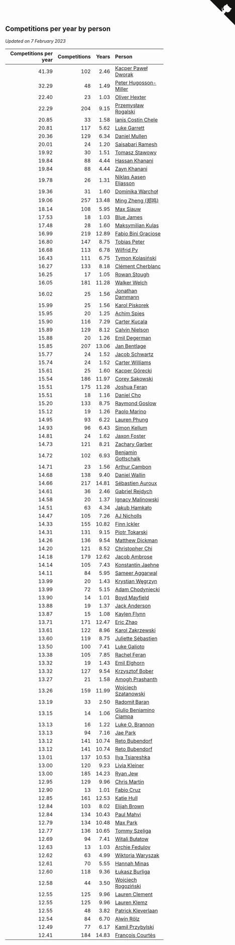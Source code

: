 ## Competitions per year by person

*Updated on  7 February 2023*

| Competitions per year | Competitions | Years | Person |
| ---: | ---: | ---: | :--- |
| 41.39 | 102 | 2.46 | [Kacper Paweł Dworak](https://www.worldcubeassociation.org/persons/2020DWOR01) |
| 32.29 | 48 | 1.49 | [Peter Hugosson-Miller](https://www.worldcubeassociation.org/persons/2021HUGO01) |
| 22.40 | 23 | 1.03 | [Oliver Hexter](https://www.worldcubeassociation.org/persons/2022HEXT01) |
| 22.29 | 204 | 9.15 | [Przemysław Rogalski](https://www.worldcubeassociation.org/persons/2013ROGA02) |
| 20.85 | 33 | 1.58 | [Ianis Costin Chele](https://www.worldcubeassociation.org/persons/2021CHEL01) |
| 20.81 | 117 | 5.62 | [Luke Garrett](https://www.worldcubeassociation.org/persons/2017GARR05) |
| 20.36 | 129 | 6.34 | [Daniel Mullen](https://www.worldcubeassociation.org/persons/2016MULL04) |
| 20.01 | 24 | 1.20 | [Saisabari Ramesh](https://www.worldcubeassociation.org/persons/2021RAME01) |
| 19.92 | 30 | 1.51 | [Tomasz Stawowy](https://www.worldcubeassociation.org/persons/2021STAW01) |
| 19.84 | 88 | 4.44 | [Hassan Khanani](https://www.worldcubeassociation.org/persons/2018KHAN26) |
| 19.84 | 88 | 4.44 | [Zayn Khanani](https://www.worldcubeassociation.org/persons/2018KHAN28) |
| 19.78 | 26 | 1.31 | [Niklas Aasen Eliasson](https://www.worldcubeassociation.org/persons/2021ELIA01) |
| 19.36 | 31 | 1.60 | [Dominika Warchoł](https://www.worldcubeassociation.org/persons/2021WARC01) |
| 19.06 | 257 | 13.48 | [Ming Zheng (郑鸣)](https://www.worldcubeassociation.org/persons/2009ZHEN11) |
| 18.14 | 108 | 5.95 | [Max Siauw](https://www.worldcubeassociation.org/persons/2017SIAU02) |
| 17.53 | 18 | 1.03 | [Blue James](https://www.worldcubeassociation.org/persons/2022JAME01) |
| 17.48 | 28 | 1.60 | [Maksymilian Kulas](https://www.worldcubeassociation.org/persons/2021KULA02) |
| 16.99 | 219 | 12.89 | [Fabio Bini Graciose](https://www.worldcubeassociation.org/persons/2010GRAC02) |
| 16.80 | 147 | 8.75 | [Tobias Peter](https://www.worldcubeassociation.org/persons/2014PETE03) |
| 16.68 | 113 | 6.78 | [Wilfrid Py](https://www.worldcubeassociation.org/persons/2016PYWI01) |
| 16.43 | 111 | 6.75 | [Tymon Kolasiński](https://www.worldcubeassociation.org/persons/2016KOLA02) |
| 16.27 | 133 | 8.18 | [Clément Cherblanc](https://www.worldcubeassociation.org/persons/2014CHER05) |
| 16.25 | 17 | 1.05 | [Rowan Stough](https://www.worldcubeassociation.org/persons/2022STOU01) |
| 16.05 | 181 | 11.28 | [Walker Welch](https://www.worldcubeassociation.org/persons/2011WELC01) |
| 16.02 | 25 | 1.56 | [Jonathan Dammann](https://www.worldcubeassociation.org/persons/2021DAMM01) |
| 15.99 | 25 | 1.56 | [Karol Piskorek](https://www.worldcubeassociation.org/persons/2021PISK01) |
| 15.95 | 20 | 1.25 | [Achim Spies](https://www.worldcubeassociation.org/persons/2021SPIE01) |
| 15.90 | 116 | 7.29 | [Carter Kucala](https://www.worldcubeassociation.org/persons/2015KUCA01) |
| 15.89 | 129 | 8.12 | [Calvin Nielson](https://www.worldcubeassociation.org/persons/2014NIEL03) |
| 15.88 | 20 | 1.26 | [Emil Degerman](https://www.worldcubeassociation.org/persons/2021DEGE01) |
| 15.85 | 207 | 13.06 | [Jan Bentlage](https://www.worldcubeassociation.org/persons/2010BENT01) |
| 15.77 | 24 | 1.52 | [Jacob Schwartz](https://www.worldcubeassociation.org/persons/2021SCHW01) |
| 15.74 | 24 | 1.52 | [Carter Williams](https://www.worldcubeassociation.org/persons/2021WILL06) |
| 15.61 | 25 | 1.60 | [Kacper Górecki](https://www.worldcubeassociation.org/persons/2021GORE01) |
| 15.54 | 186 | 11.97 | [Corey Sakowski](https://www.worldcubeassociation.org/persons/2011SAKO01) |
| 15.51 | 175 | 11.28 | [Joshua Feran](https://www.worldcubeassociation.org/persons/2011FERA01) |
| 15.51 | 18 | 1.16 | [Daniel Cho](https://www.worldcubeassociation.org/persons/2021CHOD01) |
| 15.20 | 133 | 8.75 | [Raymond Goslow](https://www.worldcubeassociation.org/persons/2014GOSL01) |
| 15.12 | 19 | 1.26 | [Paolo Marino](https://www.worldcubeassociation.org/persons/2021MARI04) |
| 14.95 | 93 | 6.22 | [Lauren Phung](https://www.worldcubeassociation.org/persons/2016PHUN02) |
| 14.93 | 96 | 6.43 | [Simon Kellum](https://www.worldcubeassociation.org/persons/2016KELL12) |
| 14.81 | 24 | 1.62 | [Jaxon Foster](https://www.worldcubeassociation.org/persons/2021FOST01) |
| 14.73 | 121 | 8.21 | [Zachary Garber](https://www.worldcubeassociation.org/persons/2014GARB01) |
| 14.72 | 102 | 6.93 | [Benjamin Gottschalk](https://www.worldcubeassociation.org/persons/2016GOTT01) |
| 14.71 | 23 | 1.56 | [Arthur Cambon](https://www.worldcubeassociation.org/persons/2021CAMB01) |
| 14.68 | 138 | 9.40 | [Daniel Wallin](https://www.worldcubeassociation.org/persons/2013WALL03) |
| 14.66 | 217 | 14.81 | [Sébastien Auroux](https://www.worldcubeassociation.org/persons/2008AURO01) |
| 14.61 | 36 | 2.46 | [Gabriel Rejdych](https://www.worldcubeassociation.org/persons/2020REJD01) |
| 14.58 | 20 | 1.37 | [Ignacy Malinowski](https://www.worldcubeassociation.org/persons/2021MALI02) |
| 14.51 | 63 | 4.34 | [Jakub Hamkało](https://www.worldcubeassociation.org/persons/2018HAMK01) |
| 14.47 | 105 | 7.26 | [AJ Nicholls](https://www.worldcubeassociation.org/persons/2015NICH04) |
| 14.33 | 155 | 10.82 | [Finn Ickler](https://www.worldcubeassociation.org/persons/2012ICKL01) |
| 14.31 | 131 | 9.15 | [Piotr Tokarski](https://www.worldcubeassociation.org/persons/2013TOKA01) |
| 14.26 | 136 | 9.54 | [Matthew Dickman](https://www.worldcubeassociation.org/persons/2013DICK01) |
| 14.20 | 121 | 8.52 | [Christopher Chi](https://www.worldcubeassociation.org/persons/2014CHIC01) |
| 14.18 | 179 | 12.62 | [Jacob Ambrose](https://www.worldcubeassociation.org/persons/2010AMBR01) |
| 14.14 | 105 | 7.43 | [Konstantin Jaehne](https://www.worldcubeassociation.org/persons/2015JAEH01) |
| 14.11 | 84 | 5.95 | [Sameer Aggarwal](https://www.worldcubeassociation.org/persons/2017AGGA01) |
| 13.99 | 20 | 1.43 | [Krystian Węgrzyn](https://www.worldcubeassociation.org/persons/2021WEGR01) |
| 13.99 | 72 | 5.15 | [Adam Chodyniecki](https://www.worldcubeassociation.org/persons/2017CHOD02) |
| 13.90 | 14 | 1.01 | [Boyd Mayfield](https://www.worldcubeassociation.org/persons/2022MAYF01) |
| 13.88 | 19 | 1.37 | [Jack Anderson](https://www.worldcubeassociation.org/persons/2021ANDE05) |
| 13.87 | 15 | 1.08 | [Kaylen Flynn](https://www.worldcubeassociation.org/persons/2022FLYN01) |
| 13.71 | 171 | 12.47 | [Eric Zhao](https://www.worldcubeassociation.org/persons/2010ZHAO19) |
| 13.61 | 122 | 8.96 | [Karol Zakrzewski](https://www.worldcubeassociation.org/persons/2014ZAKR01) |
| 13.60 | 119 | 8.75 | [Juliette Sébastien](https://www.worldcubeassociation.org/persons/2014SEBA01) |
| 13.50 | 100 | 7.41 | [Luke Galioto](https://www.worldcubeassociation.org/persons/2015GALI02) |
| 13.38 | 105 | 7.85 | [Rachel Feran](https://www.worldcubeassociation.org/persons/2015FERA01) |
| 13.32 | 19 | 1.43 | [Emil Elghorn](https://www.worldcubeassociation.org/persons/2021ELGH01) |
| 13.32 | 127 | 9.54 | [Krzysztof Bober](https://www.worldcubeassociation.org/persons/2013BOBE01) |
| 13.27 | 21 | 1.58 | [Amogh Prashanth](https://www.worldcubeassociation.org/persons/2021PRAS01) |
| 13.26 | 159 | 11.99 | [Wojciech Szatanowski](https://www.worldcubeassociation.org/persons/2011SZAT01) |
| 13.19 | 33 | 2.50 | [Radomił Baran](https://www.worldcubeassociation.org/persons/2020BARA02) |
| 13.15 | 14 | 1.06 | [Giulio Beniamino Ciampa](https://www.worldcubeassociation.org/persons/2022CIAM01) |
| 13.13 | 16 | 1.22 | [Luke O. Brannon](https://www.worldcubeassociation.org/persons/2021BRAN02) |
| 13.13 | 94 | 7.16 | [Jae Park](https://www.worldcubeassociation.org/persons/2015PARK24) |
| 13.12 | 141 | 10.74 | [Reto Bubendorf](https://www.worldcubeassociation.org/persons/2012BUBE01) |
| 13.12 | 141 | 10.74 | [Reto Bubendorf](https://www.worldcubeassociation.org/persons/2012BUBE01) |
| 13.01 | 137 | 10.53 | [Ilya Tsiareshka](https://www.worldcubeassociation.org/persons/2012TERE01) |
| 13.00 | 120 | 9.23 | [Livia Kleiner](https://www.worldcubeassociation.org/persons/2013KLEI03) |
| 13.00 | 185 | 14.23 | [Ryan Jew](https://www.worldcubeassociation.org/persons/2008JEWR01) |
| 12.95 | 129 | 9.96 | [Chris Martin](https://www.worldcubeassociation.org/persons/2013MART03) |
| 12.90 | 13 | 1.01 | [Fabio Cruz](https://www.worldcubeassociation.org/persons/2022CRUZ01) |
| 12.85 | 161 | 12.53 | [Katie Hull](https://www.worldcubeassociation.org/persons/2010HULL01) |
| 12.84 | 103 | 8.02 | [Elijah Brown](https://www.worldcubeassociation.org/persons/2015BROW03) |
| 12.84 | 134 | 10.43 | [Paul Mahvi](https://www.worldcubeassociation.org/persons/2012MAHV01) |
| 12.79 | 134 | 10.48 | [Max Park](https://www.worldcubeassociation.org/persons/2012PARK03) |
| 12.77 | 136 | 10.65 | [Tommy Szeliga](https://www.worldcubeassociation.org/persons/2012SZEL01) |
| 12.69 | 94 | 7.41 | [Witali Bułatow](https://www.worldcubeassociation.org/persons/2015BUAT01) |
| 12.63 | 13 | 1.03 | [Archie Fedulov](https://www.worldcubeassociation.org/persons/2022FEDU01) |
| 12.62 | 63 | 4.99 | [Wiktoria Waryszak](https://www.worldcubeassociation.org/persons/2018WARY01) |
| 12.61 | 70 | 5.55 | [Hannah Minas](https://www.worldcubeassociation.org/persons/2017MINA04) |
| 12.60 | 118 | 9.36 | [Łukasz Burliga](https://www.worldcubeassociation.org/persons/2013BURL01) |
| 12.58 | 44 | 3.50 | [Wojciech Rogoziński](https://www.worldcubeassociation.org/persons/2019ROGO04) |
| 12.55 | 125 | 9.96 | [Lauren Clement](https://www.worldcubeassociation.org/persons/2013KLEM01) |
| 12.55 | 125 | 9.96 | [Lauren Klemz](https://www.worldcubeassociation.org/persons/2013KLEM01) |
| 12.55 | 48 | 3.82 | [Patrick Kleverlaan](https://www.worldcubeassociation.org/persons/2019KLEV01) |
| 12.54 | 84 | 6.70 | [Alwin Rölz](https://www.worldcubeassociation.org/persons/2016ROLZ01) |
| 12.49 | 77 | 6.17 | [Kamil Przybylski](https://www.worldcubeassociation.org/persons/2016PRZY01) |
| 12.41 | 184 | 14.83 | [François Courtès](https://www.worldcubeassociation.org/persons/2008COUR01) |


<a href="https://github.com/jonatanklosko/wca_statistics" class="github-corner" aria-label="View source on Github"><svg width="80" height="80" viewBox="0 0 250 250" style="fill:#151513; color:#fff; position: absolute; top: 0; border: 0; right: 0;" aria-hidden="true"><path d="M0,0 L115,115 L130,115 L142,142 L250,250 L250,0 Z"></path><path d="M128.3,109.0 C113.8,99.7 119.0,89.6 119.0,89.6 C122.0,82.7 120.5,78.6 120.5,78.6 C119.2,72.0 123.4,76.3 123.4,76.3 C127.3,80.9 125.5,87.3 125.5,87.3 C122.9,97.6 130.6,101.9 134.4,103.2" fill="currentColor" style="transform-origin: 130px 106px;" class="octo-arm"></path><path d="M115.0,115.0 C114.9,115.1 118.7,116.5 119.8,115.4 L133.7,101.6 C136.9,99.2 139.9,98.4 142.2,98.6 C133.8,88.0 127.5,74.4 143.8,58.0 C148.5,53.4 154.0,51.2 159.7,51.0 C160.3,49.4 163.2,43.6 171.4,40.1 C171.4,40.1 176.1,42.5 178.8,56.2 C183.1,58.6 187.2,61.8 190.9,65.4 C194.5,69.0 197.7,73.2 200.1,77.6 C213.8,80.2 216.3,84.9 216.3,84.9 C212.7,93.1 206.9,96.0 205.4,96.6 C205.1,102.4 203.0,107.8 198.3,112.5 C181.9,128.9 168.3,122.5 157.7,114.1 C157.9,116.9 156.7,120.9 152.7,124.9 L141.0,136.5 C139.8,137.7 141.6,141.9 141.8,141.8 Z" fill="currentColor" class="octo-body"></path></svg></a><style>.github-corner:hover .octo-arm{animation:octocat-wave 560ms ease-in-out}@keyframes octocat-wave{0%,100%{transform:rotate(0)}20%,60%{transform:rotate(-25deg)}40%,80%{transform:rotate(10deg)}}@media (max-width:500px){.github-corner:hover .octo-arm{animation:none}.github-corner .octo-arm{animation:octocat-wave 560ms ease-in-out}}</style>
